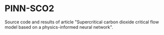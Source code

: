 # PINN-SCO2
Source code and results of article "Supercritical carbon dioxide critical flow model based on a physics-informed neural network".
